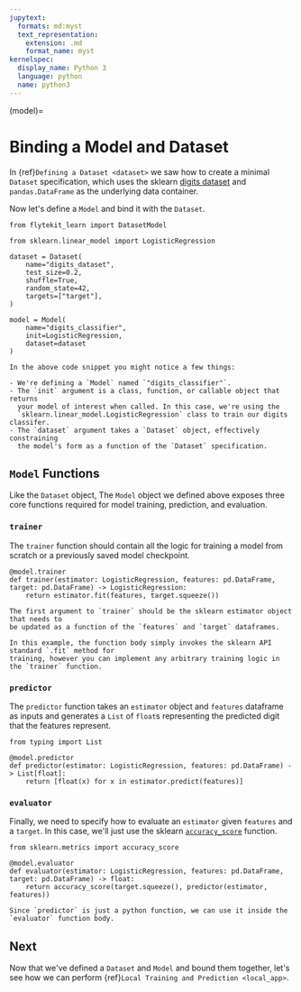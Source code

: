 ```yaml
---
jupytext:
  formats: md:myst
  text_representation:
    extension: .md
    format_name: myst
kernelspec:
  display_name: Python 3
  language: python
  name: python3
---
```


(model)=

# Binding a Model and Dataset

In {ref}`Defining a Dataset <dataset>` we saw how to create a minimal `Dataset`
specification, which uses the sklearn [digits dataset](https://scikit-learn.org/stable/modules/generated/sklearn.datasets.load_digits.html#sklearn.datasets.load_digits) and `pandas.DataFrame`
as the underlying data container.

Now let's define a `Model` and bind it with the `Dataset`.

```{code-block} python
from flytekit_learn import DatasetModel

from sklearn.linear_model import LogisticRegression

dataset = Dataset(
    name="digits_dataset",
    test_size=0.2,
    shuffle=True,
    random_state=42,
    targets=["target"],
)

model = Model(
    name="digits_classifier",
    init=LogisticRegression,
    dataset=dataset
)
```

```{note}
In the above code snippet you might notice a few things:

- We're defining a `Model` named `"digits_classifier"`.
- The `init` argument is a class, function, or callable object that returns
  your model of interest when called. In this case, we're using the
  `sklearn.linear_model.LogisticRegression` class to train our digits classifer.
- The `dataset` argument takes a `Dataset` object, effectively constraining
  the model's form as a function of the `Dataset` specification.
```

## `Model` Functions

Like the `Dataset` object, The `Model` object we defined above exposes three
core functions required for model training, prediction, and evaluation.

### `trainer`

The `trainer` function should contain all the logic for training a model from
scratch or a previously saved model checkpoint.

```{code-block} python
@model.trainer
def trainer(estimator: LogisticRegression, features: pd.DataFrame, target: pd.DataFrame) -> LogisticRegression:
    return estimator.fit(features, target.squeeze())
```

```{note}
The first argument to `trainer` should be the sklearn estimator object that needs to
be updated as a function of the `features` and `target` dataframes.

In this example, the function body simply invokes the sklearn API standard `.fit` method for
training, however you can implement any arbitrary training logic in the `trainer` function.
```

### `predictor`

The `predictor` function takes an `estimator` object and `features` dataframe as inputs
and generates a `List` of `float`s representing the predicted digit that the features
represent.

```{code-block} python
from typing import List

@model.predictor
def predictor(estimator: LogisticRegression, features: pd.DataFrame) -> List[float]:
    return [float(x) for x in estimator.predict(features)]
```

### `evaluator`

Finally, we need to specify how to evaluate an `estimator` given `features` and a `target`.
In this case, we'll just use the sklearn [`accuracy_score`](https://scikit-learn.org/stable/modules/generated/sklearn.metrics.accuracy_score.html) function.

```{code-block} python
from sklearn.metrics import accuracy_score

@model.evaluator
def evaluator(estimator: LogisticRegression, features: pd.DataFrame, target: pd.DataFrame) -> float:
    return accuracy_score(target.squeeze(), predictor(estimator, features))
```

```{note}
Since `predictor` is just a python function, we can use it inside the `evaluator` function body.
```

## Next

Now that we've defined a `Dataset` and `Model` and bound them together, let's see how
we can perform {ref}`Local Training and Prediction <local_app>`.
